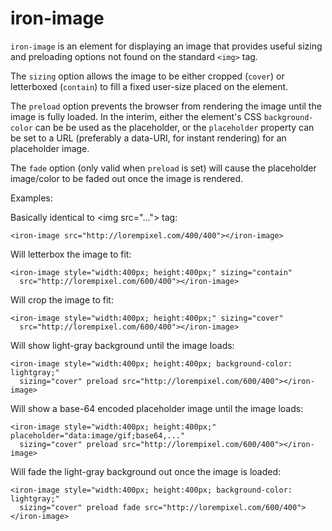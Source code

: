 iron-image
==========

`iron-image` is an element for displaying an image that provides useful sizing and
preloading options not found on the standard `<img>` tag.

The `sizing` option allows the image to be either cropped (`cover`) or
letterboxed (`contain`) to fill a fixed user-size placed on the element.

The `preload` option prevents the browser from rendering the image until the
image is fully loaded.  In the interim, either the element's CSS `background-color`
can be be used as the placeholder, or the `placeholder` property can be
set to a URL (preferably a data-URI, for instant rendering) for an
placeholder image.

The `fade` option (only valid when `preload` is set) will cause the placeholder
image/color to be faded out once the image is rendered.

Examples:

  Basically identical to &lt;img src="..."&gt; tag:

    <iron-image src="http://lorempixel.com/400/400"></iron-image>

  Will letterbox the image to fit:

    <iron-image style="width:400px; height:400px;" sizing="contain"
      src="http://lorempixel.com/600/400"></iron-image>

  Will crop the image to fit:

    <iron-image style="width:400px; height:400px;" sizing="cover"
      src="http://lorempixel.com/600/400"></iron-image>

  Will show light-gray background until the image loads:

    <iron-image style="width:400px; height:400px; background-color: lightgray;"
      sizing="cover" preload src="http://lorempixel.com/600/400"></iron-image>

  Will show a base-64 encoded placeholder image until the image loads:

    <iron-image style="width:400px; height:400px;" placeholder="data:image/gif;base64,..."
      sizing="cover" preload src="http://lorempixel.com/600/400"></iron-image>

  Will fade the light-gray background out once the image is loaded:

    <iron-image style="width:400px; height:400px; background-color: lightgray;"
      sizing="cover" preload fade src="http://lorempixel.com/600/400"></iron-image>

